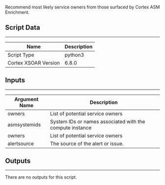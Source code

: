 Recommend most likely service owners from those surfaced by Cortex ASM Enrichment.

## Script Data

---

| **Name** | **Description** |
| --- | --- |
| Script Type | python3 |
| Cortex XSOAR Version | 6.8.0 |

## Inputs

---

| **Argument Name** | **Description** |
| --- | --- |
| owners | List of potential service owners |
| asmsystemids | System IDs or names associated with the compute instance |
| owners | List of potential service owners |
| alertsource | The source of the alert or issue. |

## Outputs

---
There are no outputs for this script.
